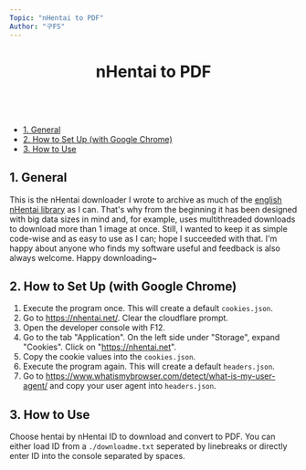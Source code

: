 ```yaml
---
Topic: "nHentai to PDF"
Author: "구FS"
---
```

<link href="./doc_templates/md_style.css" rel="stylesheet"></link>
<body>

# <p style="text-align: center">nHentai to PDF</p>
<br>
<br>

- [1. General](#1-general)
- [2. How to Set Up (with Google Chrome)](#2-how-to-set-up-with-google-chrome)
- [3. How to Use](#3-how-to-use)

## 1. General

This is the nHentai downloader I wrote to archive as much of the [english nHentai library](https://nhentai.net/language/english/popular) as I can. That's why from the beginning it has been designed with big data sizes in mind and, for example, uses multithreaded downloads to download more than 1 image at once. Still, I wanted to keep it as simple code-wise and as easy to use as I can; hope I succeeded with that. I'm happy about anyone who finds my software useful and feedback is also always welcome. Happy downloading~

## 2. How to Set Up (with Google Chrome)

1. Execute the program once. This will create a default `cookies.json`.
1. Go to https://nhentai.net/. Clear the cloudflare prompt.
1. Open the developer console with F12.
1. Go to the tab "Application". On the left side under "Storage", expand "Cookies". Click on "https://nhentai.net".
1. Copy the cookie values into the `cookies.json`.
1. Execute the program again. This will create a default `headers.json`.
1. Go to https://www.whatismybrowser.com/detect/what-is-my-user-agent/ and copy your user agent into `headers.json`.

## 3. How to Use

Choose hentai by nHentai ID to download and convert to PDF. You can either load ID from a `./downloadme.txt` seperated by linebreaks or directly enter ID into the console separated by spaces.

</body>